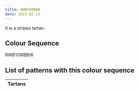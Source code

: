 ```yaml
---
title: RWBYGRBBW
date: 2023-02-13
---
```

<no value>

It is a <no value> stripes tartan.


## Colour Sequence
RWBYGRBBW

## List of patterns with this colour sequence

| Tartans |
|---------------|
